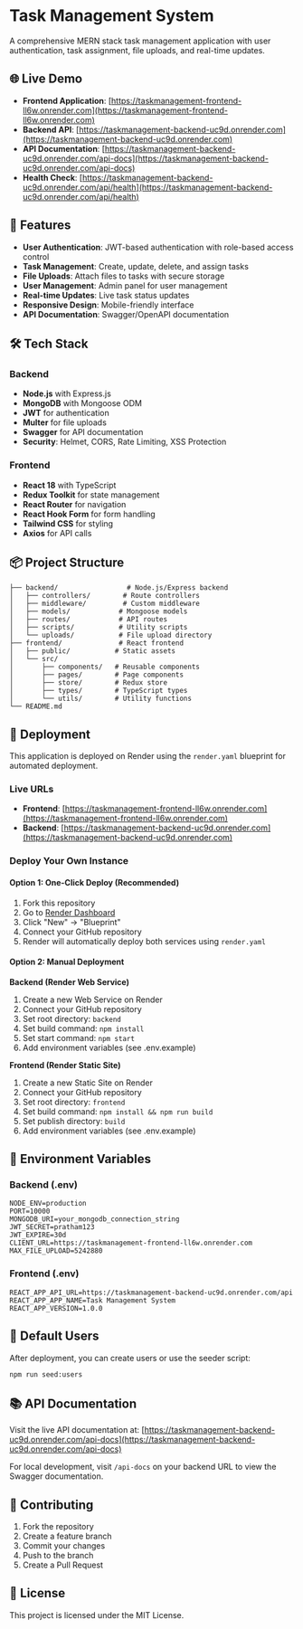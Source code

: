 # Task Management System

A comprehensive MERN stack task management application with user authentication, task assignment, file uploads, and real-time updates.

## 🌐 Live Demo

- **Frontend Application**: [https://taskmanagement-frontend-ll6w.onrender.com](https://taskmanagement-frontend-ll6w.onrender.com)
- **Backend API**: [https://taskmanagement-backend-uc9d.onrender.com](https://taskmanagement-backend-uc9d.onrender.com)
- **API Documentation**: [https://taskmanagement-backend-uc9d.onrender.com/api-docs](https://taskmanagement-backend-uc9d.onrender.com/api-docs)
- **Health Check**: [https://taskmanagement-backend-uc9d.onrender.com/api/health](https://taskmanagement-backend-uc9d.onrender.com/api/health)

## 🚀 Features

- **User Authentication**: JWT-based authentication with role-based access control
- **Task Management**: Create, update, delete, and assign tasks
- **File Uploads**: Attach files to tasks with secure storage
- **User Management**: Admin panel for user management
- **Real-time Updates**: Live task status updates
- **Responsive Design**: Mobile-friendly interface
- **API Documentation**: Swagger/OpenAPI documentation

## 🛠️ Tech Stack

### Backend
- **Node.js** with Express.js
- **MongoDB** with Mongoose ODM
- **JWT** for authentication
- **Multer** for file uploads
- **Swagger** for API documentation
- **Security**: Helmet, CORS, Rate Limiting, XSS Protection

### Frontend
- **React 18** with TypeScript
- **Redux Toolkit** for state management
- **React Router** for navigation
- **React Hook Form** for form handling
- **Tailwind CSS** for styling
- **Axios** for API calls

## 📦 Project Structure

```
├── backend/                 # Node.js/Express backend
│   ├── controllers/        # Route controllers
│   ├── middleware/         # Custom middleware
│   ├── models/            # Mongoose models
│   ├── routes/            # API routes
│   ├── scripts/           # Utility scripts
│   └── uploads/           # File upload directory
├── frontend/              # React frontend
│   ├── public/           # Static assets
│   └── src/
│       ├── components/   # Reusable components
│       ├── pages/        # Page components
│       ├── store/        # Redux store
│       ├── types/        # TypeScript types
│       └── utils/        # Utility functions
└── README.md
```

## 🚀 Deployment

This application is deployed on Render using the `render.yaml` blueprint for automated deployment.

### Live URLs
- **Frontend**: [https://taskmanagement-frontend-ll6w.onrender.com](https://taskmanagement-frontend-ll6w.onrender.com)
- **Backend**: [https://taskmanagement-backend-uc9d.onrender.com](https://taskmanagement-backend-uc9d.onrender.com)

### Deploy Your Own Instance

#### Option 1: One-Click Deploy (Recommended)
1. Fork this repository
2. Go to [Render Dashboard](https://dashboard.render.com/)
3. Click "New" → "Blueprint"
4. Connect your GitHub repository
5. Render will automatically deploy both services using `render.yaml`

#### Option 2: Manual Deployment

**Backend (Render Web Service)**
1. Create a new Web Service on Render
2. Connect your GitHub repository
3. Set root directory: `backend`
4. Set build command: `npm install`
5. Set start command: `npm start`
6. Add environment variables (see .env.example)

**Frontend (Render Static Site)**
1. Create a new Static Site on Render
2. Connect your GitHub repository
3. Set root directory: `frontend`
4. Set build command: `npm install && npm run build`
5. Set publish directory: `build`
6. Add environment variables (see .env.example)

## 🔧 Environment Variables

### Backend (.env)
```
NODE_ENV=production
PORT=10000
MONGODB_URI=your_mongodb_connection_string
JWT_SECRET=pratham123
JWT_EXPIRE=30d
CLIENT_URL=https://taskmanagement-frontend-ll6w.onrender.com
MAX_FILE_UPLOAD=5242880
```

### Frontend (.env)
```
REACT_APP_API_URL=https://taskmanagement-backend-uc9d.onrender.com/api
REACT_APP_APP_NAME=Task Management System
REACT_APP_VERSION=1.0.0
```

## 👥 Default Users

After deployment, you can create users or use the seeder script:

```bash
npm run seed:users
```

## 📚 API Documentation

Visit the live API documentation at: [https://taskmanagement-backend-uc9d.onrender.com/api-docs](https://taskmanagement-backend-uc9d.onrender.com/api-docs)

For local development, visit `/api-docs` on your backend URL to view the Swagger documentation.

## 🤝 Contributing

1. Fork the repository
2. Create a feature branch
3. Commit your changes
4. Push to the branch
5. Create a Pull Request

## 📄 License

This project is licensed under the MIT License.